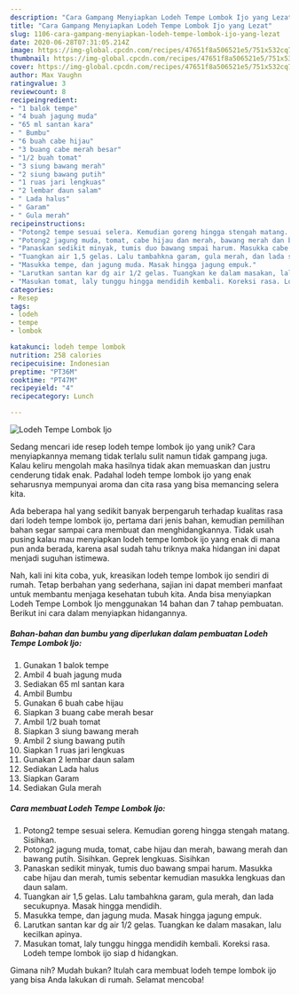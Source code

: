 ```yaml
---
description: "Cara Gampang Menyiapkan Lodeh Tempe Lombok Ijo yang Lezat"
title: "Cara Gampang Menyiapkan Lodeh Tempe Lombok Ijo yang Lezat"
slug: 1106-cara-gampang-menyiapkan-lodeh-tempe-lombok-ijo-yang-lezat
date: 2020-06-28T07:31:05.214Z
image: https://img-global.cpcdn.com/recipes/47651f8a506521e5/751x532cq70/lodeh-tempe-lombok-ijo-foto-resep-utama.jpg
thumbnail: https://img-global.cpcdn.com/recipes/47651f8a506521e5/751x532cq70/lodeh-tempe-lombok-ijo-foto-resep-utama.jpg
cover: https://img-global.cpcdn.com/recipes/47651f8a506521e5/751x532cq70/lodeh-tempe-lombok-ijo-foto-resep-utama.jpg
author: Max Vaughn
ratingvalue: 3
reviewcount: 8
recipeingredient:
- "1 balok tempe"
- "4 buah jagung muda"
- "65 ml santan kara"
- " Bumbu"
- "6 buah cabe hijau"
- "3 buang cabe merah besar"
- "1/2 buah tomat"
- "3 siung bawang merah"
- "2 siung bawang putih"
- "1 ruas jari lengkuas"
- "2 lembar daun salam"
- " Lada halus"
- " Garam"
- " Gula merah"
recipeinstructions:
- "Potong2 tempe sesuai selera. Kemudian goreng hingga stengah matang. Sisihkan."
- "Potong2 jagung muda, tomat, cabe hijau dan merah, bawang merah dan bawang putih. Sisihkan. Geprek lengkuas. Sisihkan"
- "Panaskan sedikit minyak, tumis duo bawang smpai harum. Masukka cabe hijau dan merah, tumis sebentar kemudian masukka lengkuas dan daun salam."
- "Tuangkan air 1,5 gelas. Lalu tambahkna garam, gula merah, dan lada secukupnya. Masak hingga mendidih."
- "Masukka tempe, dan jagung muda. Masak hingga jagung empuk."
- "Larutkan santan kar dg air 1/2 gelas. Tuangkan ke dalam masakan, lalu kecilkan apinya."
- "Masukan tomat, laly tunggu hingga mendidih kembali. Koreksi rasa. Lodeh tempe lombok ijo siap d hidangkan."
categories:
- Resep
tags:
- lodeh
- tempe
- lombok

katakunci: lodeh tempe lombok 
nutrition: 258 calories
recipecuisine: Indonesian
preptime: "PT36M"
cooktime: "PT47M"
recipeyield: "4"
recipecategory: Lunch

---
```



![Lodeh Tempe Lombok Ijo](https://img-global.cpcdn.com/recipes/47651f8a506521e5/751x532cq70/lodeh-tempe-lombok-ijo-foto-resep-utama.jpg)

Sedang mencari ide resep lodeh tempe lombok ijo yang unik? Cara menyiapkannya memang tidak terlalu sulit namun tidak gampang juga. Kalau keliru mengolah maka hasilnya tidak akan memuaskan dan justru cenderung tidak enak. Padahal lodeh tempe lombok ijo yang enak seharusnya mempunyai aroma dan cita rasa yang bisa memancing selera kita.



Ada beberapa hal yang sedikit banyak berpengaruh terhadap kualitas rasa dari lodeh tempe lombok ijo, pertama dari jenis bahan, kemudian pemilihan bahan segar sampai cara membuat dan menghidangkannya. Tidak usah pusing kalau mau menyiapkan lodeh tempe lombok ijo yang enak di mana pun anda berada, karena asal sudah tahu triknya maka hidangan ini dapat menjadi suguhan istimewa.


Nah, kali ini kita coba, yuk, kreasikan lodeh tempe lombok ijo sendiri di rumah. Tetap berbahan yang sederhana, sajian ini dapat memberi manfaat untuk membantu menjaga kesehatan tubuh kita. Anda bisa menyiapkan Lodeh Tempe Lombok Ijo menggunakan 14 bahan dan 7 tahap pembuatan. Berikut ini cara dalam menyiapkan hidangannya.

<!--inarticleads1-->

##### Bahan-bahan dan bumbu yang diperlukan dalam pembuatan Lodeh Tempe Lombok Ijo:

1. Gunakan 1 balok tempe
1. Ambil 4 buah jagung muda
1. Sediakan 65 ml santan kara
1. Ambil  Bumbu
1. Gunakan 6 buah cabe hijau
1. Siapkan 3 buang cabe merah besar
1. Ambil 1/2 buah tomat
1. Siapkan 3 siung bawang merah
1. Ambil 2 siung bawang putih
1. Siapkan 1 ruas jari lengkuas
1. Gunakan 2 lembar daun salam
1. Sediakan  Lada halus
1. Siapkan  Garam
1. Sediakan  Gula merah




<!--inarticleads2-->

##### Cara membuat Lodeh Tempe Lombok Ijo:

1. Potong2 tempe sesuai selera. Kemudian goreng hingga stengah matang. Sisihkan.
1. Potong2 jagung muda, tomat, cabe hijau dan merah, bawang merah dan bawang putih. Sisihkan. Geprek lengkuas. Sisihkan
1. Panaskan sedikit minyak, tumis duo bawang smpai harum. Masukka cabe hijau dan merah, tumis sebentar kemudian masukka lengkuas dan daun salam.
1. Tuangkan air 1,5 gelas. Lalu tambahkna garam, gula merah, dan lada secukupnya. Masak hingga mendidih.
1. Masukka tempe, dan jagung muda. Masak hingga jagung empuk.
1. Larutkan santan kar dg air 1/2 gelas. Tuangkan ke dalam masakan, lalu kecilkan apinya.
1. Masukan tomat, laly tunggu hingga mendidih kembali. Koreksi rasa. Lodeh tempe lombok ijo siap d hidangkan.




Gimana nih? Mudah bukan? Itulah cara membuat lodeh tempe lombok ijo yang bisa Anda lakukan di rumah. Selamat mencoba!
